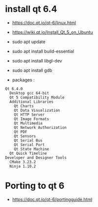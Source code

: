 # install qt 6.4
- https://doc.qt.io/qt-6/linux.html
- https://wiki.qt.io/Install_Qt_5_on_Ubuntu
- sudo apt update
- sudo apt install build-essential
- sudo apt install libgl-dev
- sudo apt install gdb

- packages :

```
Qt 6.4.0
  Desktop gcc 64-bit
  Qt 5 Compatibility Module
  Additional Libraries
    Qt Charts
    Qt Data Visualization
    Qt HTTP Server
    Qt Image Formats
    Qt Multimedia
    Qt Network Authorization
    Qt PDF
    Qt Sensors
    Qt Serial Bus
    Qt Serial Port
    Qt State Machine
  Qt Quick Timeline
Developer and Designer Tools
  CMake 3.23.2
  Ninja 1.10.2
```

# Porting to qt 6
- https://doc.qt.io/qt-6/portingguide.html
